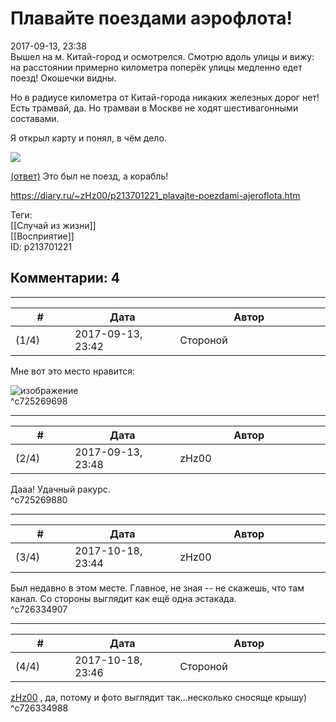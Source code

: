 Плавайте поездами аэрофлота!
============================

  
2017-09-13, 23:38  
 Вышел на м. Китай-город и осмотрелся. Смотрю вдоль улицы и вижу: на расстоянии примерно километра поперёк улицы медленно едет поезд! Окошечки видны.   
   
 Но в радиусе километра от Китай-города никаких железных дорог нет! Есть трамвай, да. Но трамваи в Москве не ходят шестивагонными составами.   
   
 Я открыл карту и понял, в чём дело.   
   
  ![](https://i.imgur.com/nAzl0wh.png)    
   
  [(ответ)](https://zHz00.diary.ru/p213701221.htm?index=1#linkmore213701221m1)    Это был не поезд, а корабль!     
  
<https://diary.ru/~zHz00/p213701221_plavajte-poezdami-ajeroflota.htm>  
  
Теги:  
[[Случай из жизни]]  
[[Восприятие]]  
ID: p213701221  


Комментарии: 4
--------------

  


---



|         #         |              Дата              |                     Автор                     |           ID           |
| --- | --- | --- | --- |
| (1/4) | 2017-09-13, 23:42 | Стороной | c725269698 |

  
 Мне вот это место нравится:   
   
 ![изображение](http://www.novate.ru/files/u33814/akveduk-kanal-im-moskvy3.jpg)   
 ^c725269698

---



|         #         |              Дата              |                     Автор                     |           ID           |
| --- | --- | --- | --- |
| (2/4) | 2017-09-13, 23:48 | zHz00 | c725269880 |

  
 Дааа! Удачный ракурс.   
 ^c725269880

---



|         #         |              Дата              |                     Автор                     |           ID           |
| --- | --- | --- | --- |
| (3/4) | 2017-10-18, 23:44 | zHz00 | c726334907 |

  
 Был недавно в этом месте. Главное, не зная -- не скажешь, что там канал. Со стороны выглядит как ещё одна эстакада.   
 ^c726334907

---



|         #         |              Дата              |                     Автор                     |           ID           |
| --- | --- | --- | --- |
| (4/4) | 2017-10-18, 23:46 | Стороной | c726334988 |

  
  [zHz00](https://zHz00.diary.ru "Untitled")  , да, потому и фото выглядит так...несколько сносяще крышу)   
 ^c726334988